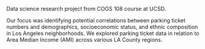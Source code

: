 Data science research project from COGS 108 course at UCSD. 

Our focus was identifying potential correlations between parking ticket numbers and demographics, socioeconomic status, and ethnic composition in Los Angeles neighborhoods. We explored parking ticket data in relation to Area Median Income (AMI) across various LA County regions.
